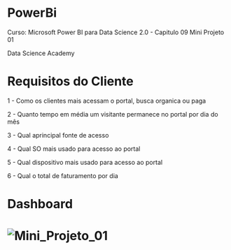 <h1>PowerBi</h1>

<p>Curso: Microsoft Power BI para Data Science 2.0 - Capitulo 09 Mini Projeto 01

<p>Data Science Academy

<h1>Requisitos do Cliente</h1>
<p>1 - Como os clientes mais acessam o portal, busca organica ou paga
<p>2 - Quanto tempo em média um visitante permanece no portal por dia do mês
<p>3 - Qual  aprincipal fonte de acesso
<p>4 - Qual SO mais usado para acesso ao portal
<p>5 - Qual dispositivo mais usado para acesso ao portal
<p>6 - Qual o total de faturamento por dia   
  
<h1>Dashboard<h1>
  
![Mini_Projeto_01](https://user-images.githubusercontent.com/45541129/146648565-cb28a262-f2d9-4b07-b6f7-77cfbfd61202.JPG)
